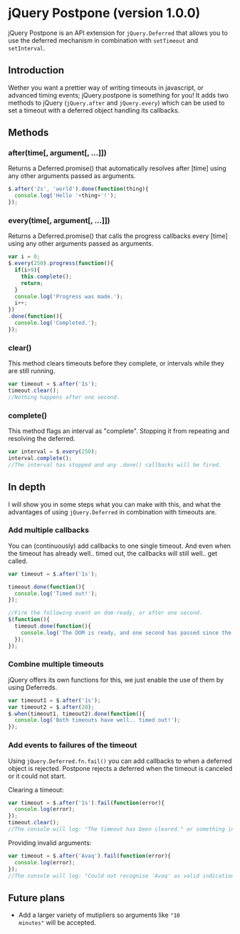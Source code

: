 # jQuery Postpone (version 1.0.0)

jQuery Postpone is an API extension for <code>jQuery.Deferred</code> that allows
you to use the deferred mechanism in combination with <code>setTimeout</code> and
<code>setInterval</code>.

## Introduction

Wether you want a prettier way of writing timeouts in javascript, or
advanced timing events; jQuery.postpone is something for you!
It adds two methods to jQuery (<code>jQuery.after</code> and <code>jQuery.every</code>)
which can be used to set a timeout with a deferred object handling its callbacks.

## Methods

### after(time[, argument[, ...]])

Returns a Deferred.promise() that automatically resolves after [time] using any other
arguments passed as arguments.

```javascript
$.after('2s', 'world').done(function(thing){
  console.log('Hello '+thing+'!');
});
```

### every(time[, argument[, ...]])

Returns a Deferred.promise() that calls the progress callbacks every [time] using any
other arguments passed as arguments.

```javascript
var i = 0;
$.every(250).progress(function(){
  if(i>9){
    this.complete();
    return;
  }
  console.log('Progress was made.');
  i++;
})
.done(function(){
  console.log('Completed.');
});
```

### clear()

This method clears timeouts before they complete, or intervals while they are still running.

```javascript
var timeout = $.after('1s');
timeout.clear();
//Nothing happens after one second.
```

### complete()

This method flags an interval as "complete". Stopping it from repeating and resolving the deferred.

```javascript
var interval = $.every(250);
interval.complete();
//The interval has stopped and any .done() callbacks will be fired.
```

## In depth

I will show you in some steps what you can make with this, and what the advantages
of using <code>jQuery.Deferred</code> in combination with timeouts are.

### Add multiple callbacks

You can (continuously) add callbacks to one single timeout. And even when the timeout
has already well.. timed out, the callbacks will still well.. get called.

```javascript
var timeout = $.after('1s');

timeout.done(function(){
  console.log('Timed out!');
});

//Fire the following event on dom-ready, or after one second.
$(function(){
  timeout.done(function(){
    console.log('The DOM is ready, and one second has passed since the script started running.');
  });
});
```

### Combine multiple timeouts

jQuery offers its own functions for this, we just enable the use of them by using Deferreds.

```javascript
var timeout1 = $.after('1s');
var timeout2 = $.after(20);
$.when(timeout1, timeout2).done(function(){
  console.log('Both timeouts have well.. timed out!');
});
```

### Add events to failures of the timeout

Using <code>jQuery.Deferred.fn.fail()</code> you can add callbacks to when a deferred object is rejected.
Postpone rejects a deferred when the timeout is canceled or it could not start.

Clearing a timeout:

```javascript
var timeout = $.after('1s').fail(function(error){
  console.log(error);
});
timeout.clear();
//The console will log: "The timeout has been cleared." or something in that fashion.
```

Providing invalid arguments:

```javascript
var timeout = $.after('Avaq').fail(function(error){
  console.log(error);
});
//The console will log: "Could not recognise 'Avaq' as valid indication of time." or something in that fashion.
```

## Future plans

-   Add a larger variety of mutipliers so arguments like <code>"10 minutes"</code> will
be accepted.